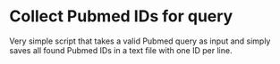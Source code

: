 # Collect Pubmed IDs for query

Very simple script that takes a valid Pubmed query as input and simply saves all found Pubmed IDs in a text file with one ID per line.